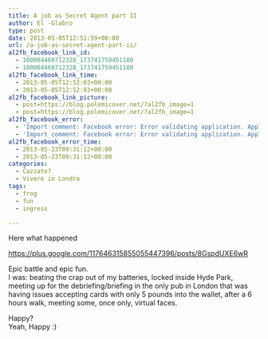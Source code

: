 ```yaml
---
title: A job as Secret Agent part II
author: El -Glabro
type: post
date: 2013-05-05T12:51:59+00:00
url: /a-job-as-secret-agent-part-ii/
al2fb_facebook_link_id:
  - 100004460712328_173741759451180
  - 100004460712328_173741759451180
al2fb_facebook_link_time:
  - 2013-05-05T12:52:03+00:00
  - 2013-05-05T12:52:03+00:00
al2fb_facebook_link_picture:
  - post=https://blog.polemicover.net/?al2fb_image=1
  - post=https://blog.polemicover.net/?al2fb_image=1
al2fb_facebook_error:
  - 'Import comment: Facebook error: Error validating application. Application has been deleted.'
  - 'Import comment: Facebook error: Error validating application. Application has been deleted.'
al2fb_facebook_error_time:
  - 2013-05-23T09:31:12+00:00
  - 2013-05-23T09:31:12+00:00
categories:
  - Cazzate?
  - Vivere in Londra
tags:
  - frog
  - fun
  - ingress

---
```

Here what happened

https://plus.google.com/117646315855055447396/posts/8GspdUXE6wR

Epic battle and epic fun.  
I was: beating the crap out of my batteries, locked inside Hyde Park, meeting up for the debriefing/briefing in the only pub in London that was having issues accepting cards with only 5 pounds into the wallet, after a 6 hours walk, meeting some, once only, virtual faces.

Happy?  
Yeah, Happy :)
